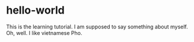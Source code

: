 # hello-world
This is the learning tutorial. 
I am supposed to say something about myself. Oh, well. I like vietnamese Pho. 
